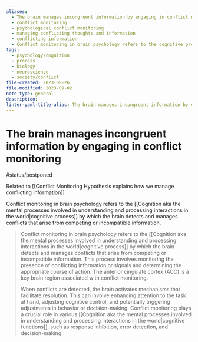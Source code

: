 ```yaml
---
aliases:
  - The brain manages incongruent information by engaging in conflict monitoring
  - conflict monitoring
  - psychological conflict monitoring
  - managing conflicting thoughts and information
  - conflicting information
  - Conflict monitoring in brain psychology refers to the cognitive process by which the brain detects and manages conflicts that arise from competing or incompatible information.
tags:
  - psychology/cognition
  - process
  - biology
  - neuroscience
  - society/conflict
file-created: 2023-08-26
file-modified: 2023-09-02
note-type: general
description: 
linter-yaml-title-alias: The brain manages incongruent information by engaging in conflict monitoring
---
```


# The brain manages incongruent information by engaging in conflict monitoring

#status/postponed

Related to [[Conflict Monitoring Hypothesis explains how we manage conflicting information]]

Conflict monitoring in brain psychology refers to the [[Cognition aka the mental processes involved in understanding and processing interactions in the world|cognitive process]] by which the brain detects and manages conflicts that arise from competing or incompatible information.

> Conflict monitoring in brain psychology refers to the [[Cognition aka the mental processes involved in understanding and processing interactions in the world|cognitive process]] by which the brain detects and manages conflicts that arise from competing or incompatible information. This process involves monitoring the presence of conflicting information or signals and determining the appropriate course of action. The anterior cingulate cortex (ACC) is a key brain region associated with conflict monitoring.
>
> When conflicts are detected, the brain activates mechanisms that facilitate resolution. This can involve enhancing attention to the task at hand, adjusting cognitive control, and potentially triggering adjustments in behavior or decision-making. Conflict monitoring plays a crucial role in various [[Cognition aka the mental processes involved in understanding and processing interactions in the world|cognitive functions]], such as response inhibition, error detection, and decision-making.
